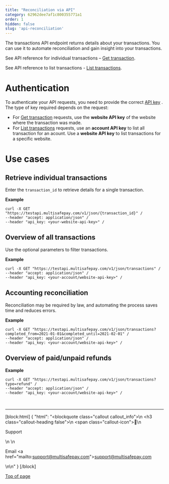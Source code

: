 ```yaml
---
title: "Reconciliation via API"
category: 62962dee7af1c800355771a1
order: 1
hidden: false
slug: 'api-reconciliation'
---
```

The transactions API endpoint returns details about your transactions. You can use it to automate reconciliation and gain insight into your transactions.

See API reference for individual transactions – [Get transaction](/reference/gettransaction/).

See API reference to list transactions - [List transactions](/reference/listtransactions/).

# Authentication

To authenticate your API requests, you need to provide the correct <a href="https://docs.multisafepay.com/docs/sites#site-id-api-key-and-security-code" target="_blank">API key</a> <i class="fa fa-external-link" style="font-size:12px;color:#8b929e"></i>. The type of key required depends on the request:

- For [Get transaction](/reference/gettransaction/) requests, use the **website API key** of the website where the transaction was made.
- For [List transactions](/reference/listtransactions/) requests, use an **account API key** to list all transaction for an acount. Use a **website API key** to list transactions for a specific website.

# Use cases

## Retrieve individual transactions

Enter the `transaction_id` to retrieve details for a single transaction.

**Example**

```curl
curl -X GET "https://testapi.multisafepay.com/v1/json/{transaction_id}" /
--header "accept: application/json" /
--header "api_key: <your-website-api-key>" /
```

## Overview of all transactions

Use the optional parameters to filter transactions.  

**Example**

```curl
curl -X GET "https://testapi.multisafepay.com/v1/json/transactions" /
--header "accept: application/json" /
--header "api_key: <your-account/website-api-key>" /
```

## Accounting reconciliation

Reconciliation may be required by law, and automating the process saves time and reduces errors.  

**Example**

```curl
curl -X GET "https://testapi.multisafepay.com/v1/json/transactions?completed_from=2021-01-01&completed_until=2021-02-01" /
--header "accept: application/json" /
--header "api_key: <your-account/website-api-key>" /
```

## Overview of paid/unpaid refunds

**Example**

```curl
curl -X GET "https://testapi.multisafepay.com/v1/json/transactions?type=refund" /
--header "accept: application/json" /
--header "api_key: <your-account/website-api-key>" /
```
<br>

---

[block:html]
{
  "html": "<blockquote class=\"callout callout_info\">\n    <h3 class=\"callout-heading false\">\n        <span class=\"callout-icon\">💬</span>\n        <p>Support</p>\n    </h3>\n    <p>Email <a href=\"mailto:support@multisafepay.com\">support@multisafepay.com</a></p>\n</blockquote>\n"
}
[/block]

[Top of page](#)